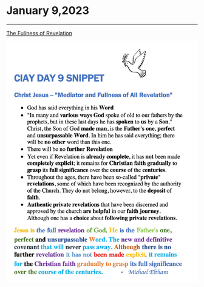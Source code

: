 # January 9,2023
---

[The Fullness of Revelation](https://youtu.be/v14auCZgM90)

![Day 9 Snippet](https://github.com/fernal73/CIAY/blob/main/January/jpgs/Day9Snippet.jpg?raw=true)
